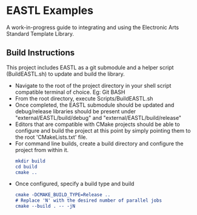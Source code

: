 # EASTL Examples
A work-in-progress guide to integrating and using the Electronic Arts Standard Template Library.

## Build Instructions
This project includes EASTL as a git submodule and a helper script (BuildEASTL.sh) to update and
build the library.

- Navigate to the root of the project directory in your shell script compatible terminal of choice.
  Eg: Git BASH
- From the root directory, execute Scripts/BuildEASTL.sh
- Once completed, the EASTL submodule should be updated and debug/release libraries should be
  present under "external/EASTL/build/debug" and "external/EASTL/build/release"
- Editors that are compatible with CMake projects should be able to configure and build the project
  at this point by simply pointing them to the root 'CMakeLists.txt' file.
- For command line builds, create a build directory and configure the project from within it.
    ```cmake
    mkdir build
    cd build
    cmake ..
    ```
- Once configured, specify a build type and build
    ```cmake
    cmake -DCMAKE_BUILD_TYPE=Release ..
    # Replace 'N' with the desired number of parallel jobs
    cmake --build . -- -jN
    ```
